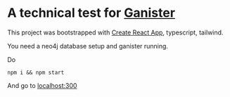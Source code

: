 # A technical test for [Ganister](https://www.ganister.eu/)

This project was bootstrapped with [Create React App](https://github.com/facebook/create-react-app), typescript, tailwind.

You need a neo4j database setup and ganister running.

Do

``
  npm i && npm start 
``

And go to [localhost:300](http://localhost:300)
